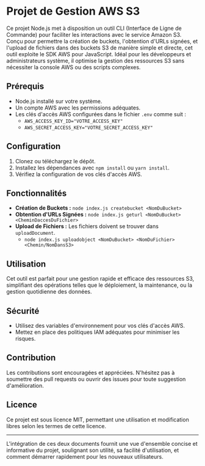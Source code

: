 # Projet de Gestion AWS S3

Ce projet Node.js met à disposition un outil CLI (Interface de Ligne de Commande) pour faciliter les interactions avec le service Amazon S3. Conçu pour permettre la création de buckets, l'obtention d'URLs signées, et l'upload de fichiers dans des buckets S3 de manière simple et directe, cet outil exploite le SDK AWS pour JavaScript. Idéal pour les développeurs et administrateurs système, il optimise la gestion des ressources S3 sans nécessiter la console AWS ou des scripts complexes.

## Prérequis

- Node.js installé sur votre système.
- Un compte AWS avec les permissions adéquates.
- Les clés d'accès AWS configurées dans le fichier `.env` comme suit :
  - `AWS_ACCESS_KEY_ID="VOTRE_ACCESS_KEY"`
  - `AWS_SECRET_ACCESS_KEY="VOTRE_SECRET_ACCESS_KEY"`

## Configuration

1. Clonez ou téléchargez le dépôt.
2. Installez les dépendances avec `npm install` ou `yarn install`.
3. Vérifiez la configuration de vos clés d'accès AWS.

## Fonctionnalités

- **Création de Buckets :** `node index.js createbucket <NomDuBucket>`
- **Obtention d'URLs Signées :** `node index.js geturl <NomDuBucket> <CheminDaccesDuFichier>`
- **Upload de Fichiers :** Les fichiers doivent se trouver dans `uploadDocument`. 
  - `node index.js uploadobject <NomDuBucket> <NomDuFichier> <Chemin/NomDansS3>`

## Utilisation

Cet outil est parfait pour une gestion rapide et efficace des ressources S3, simplifiant des opérations telles que le déploiement, la maintenance, ou la gestion quotidienne des données.

## Sécurité

- Utilisez des variables d'environnement pour vos clés d'accès AWS.
- Mettez en place des politiques IAM adéquates pour minimiser les risques.

## Contribution

Les contributions sont encouragées et appréciées. N'hésitez pas à soumettre des pull requests ou ouvrir des issues pour toute suggestion d'amélioration.

## Licence

Ce projet est sous licence MIT, permettant une utilisation et modification libres selon les termes de cette licence.

---

L'intégration de ces deux documents fournit une vue d'ensemble concise et informative du projet, soulignant son utilité, sa facilité d'utilisation, et comment démarrer rapidement pour les nouveaux utilisateurs.
